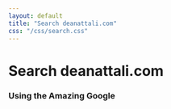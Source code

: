 ```yaml
---
layout: default
title: "Search deanattali.com"
css: "/css/search.css"
---
```


# Search deanattali.com

### Using the Amazing Google

<div id="google-custom-search">
<script>
  (function() {
    var cx = '004480185861234761520:ncxyklvdnzw';
    var gcse = document.createElement('script');
    gcse.type = 'text/javascript';
    gcse.async = true;
    gcse.src = 'https://cse.google.com/cse.js?cx=' + cx;
    var s = document.getElementsByTagName('script')[0];
    s.parentNode.insertBefore(gcse, s);
  })();
</script>
<gcse:search></gcse:search>
</div>
